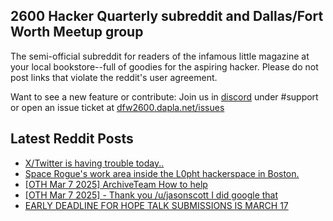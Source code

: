 ## 2600 Hacker Quarterly subreddit and Dallas/Fort Worth Meetup group
The semi-official subreddit for readers of the infamous little magazine at your local bookstore--full of goodies for the aspiring hacker. Please do not post links that violate the reddit's user agreement.

Want to see a new feature or contribute: 
Join us in [discord](https://dfw2600.dapla.net/chat) under #support or open an issue ticket at [dfw2600.dapla.net/issues](https://dfw2600.dapla.net/issues)

## Latest Reddit Posts
<!-- BLOG-POST-LIST:START -->
- [X/Twitter is having trouble today..](https://www.reddit.com/r/2600/comments/1j84ewl/xtwitter_is_having_trouble_today/)
- [Space Rogue's work area inside the L0pht hackerspace in Boston.](https://www.reddit.com/r/2600/comments/1j7lspi/space_rogues_work_area_inside_the_l0pht/)
- [[OTH Mar 7 2025] ArchiveTeam How to help](https://www.reddit.com/r/2600/comments/1j5qchp/oth_mar_7_2025_archiveteam_how_to_help/)
- [[OTH Mar 7 2025] - Thank you /u/jasonscott I did google that](https://www.reddit.com/r/2600/comments/1j5q5zi/oth_mar_7_2025_thank_you_ujasonscott_i_did_google/)
- [EARLY DEADLINE FOR HOPE TALK SUBMISSIONS IS MARCH 17](https://2600.com/content/early-deadline-hope-talk-submissions-march-17)
<!-- BLOG-POST-LIST:END -->
